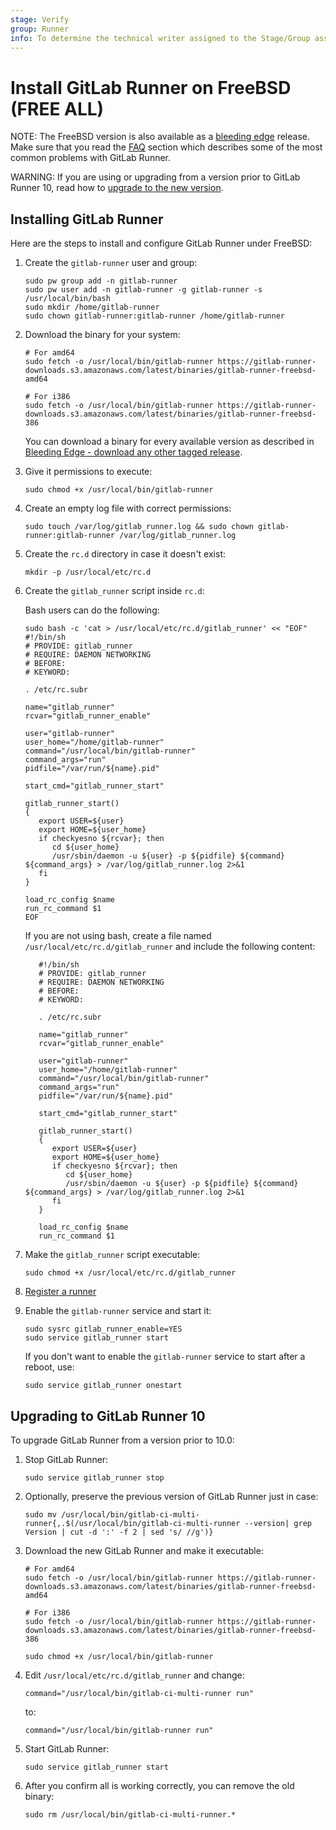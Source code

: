 ```yaml
---
stage: Verify
group: Runner
info: To determine the technical writer assigned to the Stage/Group associated with this page, see https://handbook.gitlab.com/handbook/product/ux/technical-writing/#assignments
---
```


# Install GitLab Runner on FreeBSD **(FREE ALL)**

NOTE:
The FreeBSD version is also available as a [bleeding edge](bleeding-edge.md)
release. Make sure that you read the [FAQ](../faq/index.md) section which
describes some of the most common problems with GitLab Runner.

WARNING:
If you are using or upgrading from a version prior to GitLab Runner 10, read how
to [upgrade to the new version](#upgrading-to-gitlab-runner-10).

## Installing GitLab Runner

Here are the steps to install and configure GitLab Runner under FreeBSD:

1. Create the `gitlab-runner` user and group:

   ```shell
   sudo pw group add -n gitlab-runner
   sudo pw user add -n gitlab-runner -g gitlab-runner -s /usr/local/bin/bash
   sudo mkdir /home/gitlab-runner
   sudo chown gitlab-runner:gitlab-runner /home/gitlab-runner
   ```

1. Download the binary for your system:

   ```shell
   # For amd64
   sudo fetch -o /usr/local/bin/gitlab-runner https://gitlab-runner-downloads.s3.amazonaws.com/latest/binaries/gitlab-runner-freebsd-amd64

   # For i386
   sudo fetch -o /usr/local/bin/gitlab-runner https://gitlab-runner-downloads.s3.amazonaws.com/latest/binaries/gitlab-runner-freebsd-386
   ```

   You can download a binary for every available version as described in
   [Bleeding Edge - download any other tagged release](bleeding-edge.md#download-any-other-tagged-release).

1. Give it permissions to execute:

   ```shell
   sudo chmod +x /usr/local/bin/gitlab-runner
   ```

1. Create an empty log file with correct permissions:

   ```shell
   sudo touch /var/log/gitlab_runner.log && sudo chown gitlab-runner:gitlab-runner /var/log/gitlab_runner.log
   ```

1. Create the `rc.d` directory in case it doesn't exist:

   ```shell
   mkdir -p /usr/local/etc/rc.d
   ```

1. Create the `gitlab_runner` script inside `rc.d`:

   Bash users can do the following:

      ```shell
      sudo bash -c 'cat > /usr/local/etc/rc.d/gitlab_runner' << "EOF"
      #!/bin/sh
      # PROVIDE: gitlab_runner
      # REQUIRE: DAEMON NETWORKING
      # BEFORE:
      # KEYWORD:

      . /etc/rc.subr

      name="gitlab_runner"
      rcvar="gitlab_runner_enable"

      user="gitlab-runner"
      user_home="/home/gitlab-runner"
      command="/usr/local/bin/gitlab-runner"
      command_args="run"
      pidfile="/var/run/${name}.pid"

      start_cmd="gitlab_runner_start"

      gitlab_runner_start()
      {
         export USER=${user}
         export HOME=${user_home}
         if checkyesno ${rcvar}; then
            cd ${user_home}
            /usr/sbin/daemon -u ${user} -p ${pidfile} ${command} ${command_args} > /var/log/gitlab_runner.log 2>&1
         fi
      }

      load_rc_config $name
      run_rc_command $1
      EOF
      ```

   If you are not using bash, create a file named `/usr/local/etc/rc.d/gitlab_runner` and include the following content:

   ```shell
      #!/bin/sh
      # PROVIDE: gitlab_runner
      # REQUIRE: DAEMON NETWORKING
      # BEFORE:
      # KEYWORD:

      . /etc/rc.subr

      name="gitlab_runner"
      rcvar="gitlab_runner_enable"

      user="gitlab-runner"
      user_home="/home/gitlab-runner"
      command="/usr/local/bin/gitlab-runner"
      command_args="run"
      pidfile="/var/run/${name}.pid"

      start_cmd="gitlab_runner_start"

      gitlab_runner_start()
      {
         export USER=${user}
         export HOME=${user_home}
         if checkyesno ${rcvar}; then
            cd ${user_home}
            /usr/sbin/daemon -u ${user} -p ${pidfile} ${command} ${command_args} > /var/log/gitlab_runner.log 2>&1
         fi
      }

      load_rc_config $name
      run_rc_command $1
   ```

1. Make the `gitlab_runner` script executable:

   ```shell
   sudo chmod +x /usr/local/etc/rc.d/gitlab_runner
   ```

1. [Register a runner](../register/index.md)
1. Enable the `gitlab-runner` service and start it:

   ```shell
   sudo sysrc gitlab_runner_enable=YES
   sudo service gitlab_runner start
   ```

   If you don't want to enable the `gitlab-runner` service to start after a
   reboot, use:

   ```shell
   sudo service gitlab_runner onestart
   ```

## Upgrading to GitLab Runner 10

To upgrade GitLab Runner from a version prior to 10.0:

1. Stop GitLab Runner:

   ```shell
   sudo service gitlab_runner stop
   ```

1. Optionally, preserve the previous version of GitLab Runner just in case:

   ```shell
   sudo mv /usr/local/bin/gitlab-ci-multi-runner{,.$(/usr/local/bin/gitlab-ci-multi-runner --version| grep Version | cut -d ':' -f 2 | sed 's/ //g')}
   ```

1. Download the new GitLab Runner and make it executable:

   ```shell
   # For amd64
   sudo fetch -o /usr/local/bin/gitlab-runner https://gitlab-runner-downloads.s3.amazonaws.com/latest/binaries/gitlab-runner-freebsd-amd64

   # For i386
   sudo fetch -o /usr/local/bin/gitlab-runner https://gitlab-runner-downloads.s3.amazonaws.com/latest/binaries/gitlab-runner-freebsd-386

   sudo chmod +x /usr/local/bin/gitlab-runner
   ```

1. Edit `/usr/local/etc/rc.d/gitlab_runner` and change:

   ```shell
   command="/usr/local/bin/gitlab-ci-multi-runner run"
   ```

   to:

   ```shell
   command="/usr/local/bin/gitlab-runner run"
   ```

1. Start GitLab Runner:

   ```shell
   sudo service gitlab_runner start
   ```

1. After you confirm all is working correctly, you can remove the old binary:

   ```shell
   sudo rm /usr/local/bin/gitlab-ci-multi-runner.*
   ```

